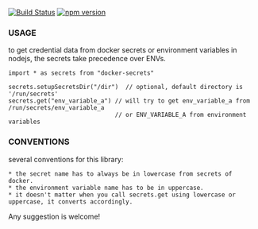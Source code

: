 [![Build Status](https://travis-ci.org/zhu1230/docker-secrets.svg?branch=master)](https://travis-ci.org/zhu1230/docker-secrets)
[![npm version](https://badge.fury.io/js/docker-secrets-nodejs.svg)](https://badge.fury.io/js/docker-secrets-nodejs)

### USAGE

to get credential data from docker secrets or environment variables in nodejs, the secrets take precedence over ENVs.

~~~
import * as secrets from "docker-secrets"

secrets.setupSecretsDir("/dir")  // optional, default directory is '/run/secrets'
secrets.get("env_variable_a") // will try to get env_variable_a from /run/secrets/env_variable_a 
							  // or ENV_VARIABLE_A from environment variables
~~~

### CONVENTIONS

several conventions for this library:

	* the secret name has to always be in lowercase from secrets of docker.
	* the environment variable name has to be in uppercase.
	* it doesn't matter when you call secrets.get using lowercase or uppercase, it converts accordingly.


Any suggestion is welcome!


